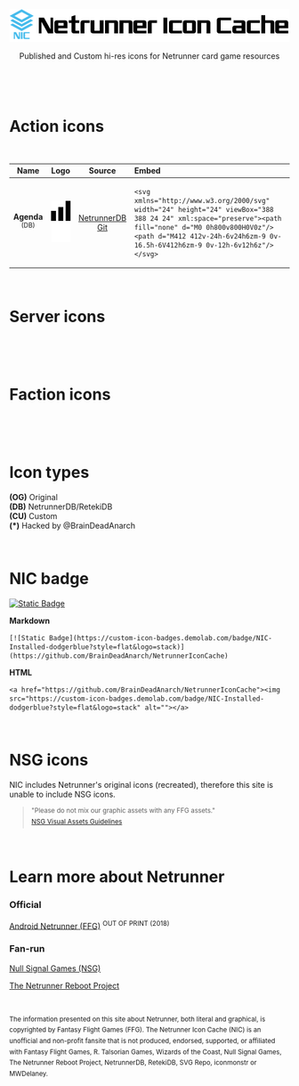 <p align="center">
    <picture>
      <source media="(prefers-color-scheme: dark)" srcset="assets/nic-dark.png">
      <source media="(prefers-color-scheme: light)" srcset="assets/nic-light.png">
      <img alt="NIC" src="assets/nic-light.png" style="max-width: 100%;">
    </picture>
</p>

<p align="center">
Published and Custom hi-res icons for Netrunner card game resources
</p>

<p align="center">
<a href="https://github.com/BrainDeadAnarch/NetrunnerIconCache/discussions"><img src="https://img.shields.io/badge/Suggest-Icon- darkseagreen?style=flat" alt=""></a>
<a href="https://github.com/BrainDeadAnarch/NetrunnerIconCache/discussions"><img src="https://img.shields.io/badge/Add-Resource-cornflowerblue?style=flat" alt=""></a>
<img src="https://custom-icon-badges.demolab.com/badge/Open_Source-Non_profit-sandybrown?style=flat&logo=open-source" alt="">
</p>
<p><br></p>

# Action icons
<br>

**Name**|**Logo**|**Source**|**Embed**
:-----:|:-----:|:-----:|:-----
**Agenda** <sup>(DB)</sup>| ![icon](./icons/actions/agenda_NIC-DB.svg#gh-light-mode-only) ![icon](./icons/actions/agenda_NIC-DB_dark.svg#gh-dark-mode-only)|[NetrunnerDB Git](https://github.com/NetrunnerDB/netrunnerdb) |<pre>```<svg xmlns="http://www.w3.org/2000/svg" width="24" height="24" viewBox="388 388 24 24" xml:space="preserve"><path fill="none" d="M0 0h800v800H0V0z"/><path d="M412 412v-24h-6v24h6zm-9 0v-16.5h-6V412h6zm-9 0v-12h-6v12h6z"/></svg>```</pre>

<p><br></p>

# Server icons
<br>

<p><br></p>

# Faction icons
<br>

<p><br></p>

# Icon types

**(OG)** Original  
**(DB)** NetrunnerDB/RetekiDB  
**(CU)** Custom  
**(*)**  Hacked by @BrainDeadAnarch

<p><br></p>

# NIC badge

[![Static Badge](https://custom-icon-badges.demolab.com/badge/NIC-Installed-dodgerblue?style=flat&logo=stack)](https://github.com/BrainDeadAnarch/NetrunnerIconCache)

**Markdown**  
```
[![Static Badge](https://custom-icon-badges.demolab.com/badge/NIC-Installed-dodgerblue?style=flat&logo=stack)](https://github.com/BrainDeadAnarch/NetrunnerIconCache)
```

**HTML**
```
<a href="https://github.com/BrainDeadAnarch/NetrunnerIconCache"><img src="https://custom-icon-badges.demolab.com/badge/NIC-Installed-dodgerblue?style=flat&logo=stack" alt=""></a>
```

<p><br></p>

# NSG icons

NIC includes Netrunner's original icons (recreated), therefore this site is unable to include NSG icons.

> <sup>"Please do not mix our graphic assets with any FFG assets."</sup>  
> <sup>[NSG Visual Assets Guidelines](https://nullsignal.games/about/nsg-visual-assets)</sup>

<p><br></p>

# Learn more about Netrunner

### Official
[Android Netrunner (FFG)](https://www.fantasyflightgames.com/en/products/android-netrunner-the-card-game) <sup>OUT OF PRINT (2018)</sup>

### Fan-run
[Null Signal Games (NSG)](https://nullsignal.games)

[The Netrunner Reboot Project](http://about.reteki.fun)

<p><br></p>

<sup>The information presented on this site about Netrunner, both literal and graphical, is copyrighted by Fantasy Flight Games (FFG). The Netrunner Icon Cache (NIC) is an unofficial and non-profit fansite that is not produced, endorsed, supported, or affiliated with Fantasy Flight Games, R. Talsorian Games, Wizards of the Coast, Null Signal Games, The Netrunner Reboot Project, NetrunnerDB, RetekiDB, SVG Repo, iconmonstr or MWDelaney.</sup>
